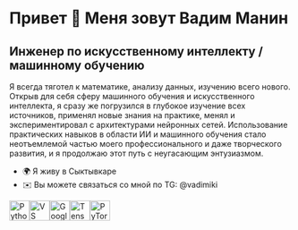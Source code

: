 Привет 👋 Меня зовут Вадим Манин
================================

Инженер по искусственному интеллекту / машинному обучению
-----------------------------------------

Я всегда тяготел к математике, анализу данных, изучению всего нового. Открыв для себя сферу машинного обучения и искусственного интеллекта, я сразу же погрузился в глубокое изучение всех источников, применял новые знания на практике, менял и экспериментировал с архитектурами нейронных сетей. Использование практических навыков в области ИИ и машинного обучения стало неотъемлемой частью моего профессионального и даже творческого развития, и я продолжаю этот путь с неугасающим энтузиазмом.

*   🌍 Я живу в Сыктывкаре
*   ✉️ Вы можете связаться со мной по TG: @vadimiki
<p align="left">
<a href="https://www.python.org/" target="_blank" rel="noreferrer"><img src="https://raw.githubusercontent.com/danielcranney/readme-generator/main/public/icons/skills/python-colored.svg" width="36" height="36" alt="Python" /></a><a href="https://code.visualstudio.com/" target="_blank" rel="noreferrer"><img src="https://raw.githubusercontent.com/danielcranney/readme-generator/main/public/icons/skills/visualstudiocode.svg" width="36" height="36" alt="VS Code" /></a><a href="https://cloud.google.com/" target="_blank" rel="noreferrer"><img src="https://raw.githubusercontent.com/danielcranney/readme-generator/main/public/icons/skills/googlecloud-colored.svg" width="36" height="36" alt="Google Cloud" /></a><a href="https://www.tensorflow.org/" target="_blank" rel="noreferrer"><img src="https://raw.githubusercontent.com/danielcranney/readme-generator/main/public/icons/skills/tensorflow-colored.svg" width="36" height="36" alt="TensorFlow" /></a><a href="https://pytorch.org/" target="_blank" rel="noreferrer"><img src="https://raw.githubusercontent.com/danielcranney/readme-generator/main/public/icons/skills/pytorch-colored.svg" width="36" height="36" alt="PyTorch" /></a>
                    </p>
                    
